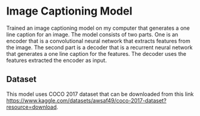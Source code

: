 # Image Captioning Model

Trained an image captioning model on my computer that generates a one line caption for an image. The model consists of two parts. One is an encoder that is a convolutional neural network that extracts features from the image. The second part is a decoder that is a recurrent neural network that generates a one line caption for the features. The decoder uses the features extracted the encoder as input.

## Dataset

This model uses COCO 2017 dataset that can be downloaded from this link https://www.kaggle.com/datasets/awsaf49/coco-2017-dataset?resource=download.